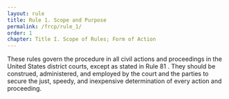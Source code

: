 ```yaml
---
layout: rule
title: Rule 1. Scope and Purpose
permalink: /frcp/rule_1/
order: 1
chapter: Title I. Scope of Rules; Form of Action
---
```


These rules govern the procedure in all civil actions and proceedings in the United States district courts, except as stated in Rule 81 . They should be construed, administered, and employed by the court and the parties to secure the just, speedy, and inexpensive determination of every action and proceeding.
